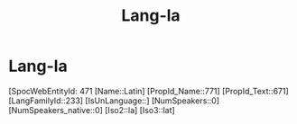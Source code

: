 ﻿---
title: "Lang-la"
type: Lang
aliases:
- Latin
tags: 
- Lang/la
---

# Lang-la

[SpocWebEntityId: 471
[Name::Latin]
[PropId_Name::771]
[PropId_Text::671]
[LangFamilyId::233]
[IsUnLanguage::]
[NumSpeakers::0]
[NumSpeakers_native::0]
[Iso2::la]
[Iso3::lat]

